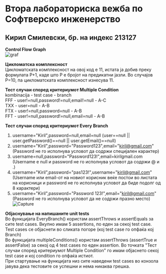 # Втора лабораториска вежба по Софтверско инженерство
## Кирил Смилевски, бр. на индекс 213127

**Control Flow Graph**<br>
![graf](https://github.com/ksmilevski/SI_2023_lab2_213127/assets/126695480/de4be22d-59a7-440c-94b9-0953d3b0af6e)

**Цикломатска комплексност**<br>
Цикломатската комплексност на овој код е 11, истата ја добив преку формулата P+1, каде што P е бројот на предикатни јазли. Во случајoв P=10, па цикломатската комплексност изнесува 11.

**Тест случаи според критериумот Multiple Condition** <br>
kombinacija - test case - branch <br>
FFF - user!=null,password!=null,email!=null - A-C <br>
TXX - user=null - A-B <br>
FTX - user!=null,password=null - A-B <br>
FFT - user!=null,password!=null,email=null - A-B <br>

**Тест случаи според критериумот Every Branch**<br>
1. username="Kiril",password=null,email=null (user==null || user.getPassword()==null || user.getEmail()==null) <br>
2. username="Kiril",password="Password123",email="kiril@gmail.com" (Password не го исполнува условот да содржи специјален карактер)<br>
3. username=null,password="Password123!",email=kirilgmail.com (Username e null и password не го исполнува условот да содржи @ и .)<br>
4. username="Kiril",password="pas123!",username="kiril@gmail.com" (Username или email-oт на новиот корисник веќе постои во листата на корисници и password не го исполнува условот да биде подолг од 8 карактери)<br>
5. username="Kiril",password="Password 123!",email="kiril@gmail.com" (Password не го исполнува условот да не содржи празно место)<br>
![Capture](https://github.com/ksmilevski/SI_2023_lab2_213127/assets/126695480/042b5c7d-ffb2-4ea5-b402-569eb26044e9)

**Објаснување на напишаните unit tests**<br>
Во функцијата EveryBranch() користам assertThrows и assertEquals за сите test cases. Вкупно имам 5 assertions, по еден за секој test case. Test cases се објаснети во сликата погоре (кој test case го опфаќа кој Branch)<br>
Во функцијата multipleConditions() користам assertThrows (assertTrue и assertFalse) за секој од 4 test cases по еден assertion. Во точката "Тест случаи според критериумот Multiple Condition" го имам објаснето секој test case и кој condition го опфаќа истиот.<br>
При стартување на функцијата низ сите наведени test cases во конзола јавува дека тестовите се успешни и нема никаква грешка. <br>


